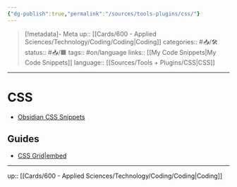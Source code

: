 ```yaml
---
{"dg-publish":true,"permalink":"/sources/tools-plugins/css/"}
---
```


> [!metadata]- Meta
> up:: [[Cards/600 - Applied Sciences/Technology/Coding/Coding\|Coding]]
> categories:: #📥/🛠
> status:: #📥/🟧 
> tags:: #on/language
> links:: [[My Code Snippets\|My Code Snippets]]
> language:: [[Sources/Tools + Plugins/CSS\|CSS]]

---

# CSS

- [Obsidian CSS Snippets](https://github.com/Dmytro-Shulha/obsidian-css-snippets/tree/master/Snippets)

## Guides
- [CSS Grid|embed](https://twitter.com/prathkum/status/1624324461863358470?s=61&t=-mqDd1JZ4yL8BhTCnQSNPQ)
---
up:: [[Cards/600 - Applied Sciences/Technology/Coding/Coding\|Coding]]
